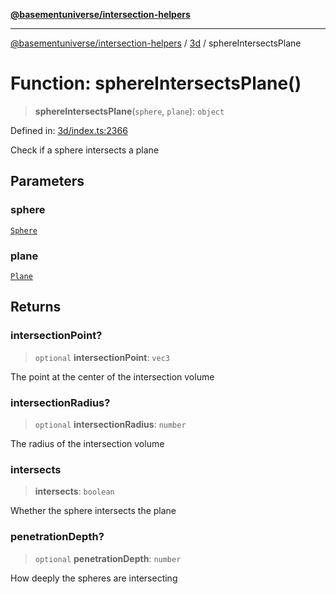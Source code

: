 [**@basementuniverse/intersection-helpers**](../../README.md)

***

[@basementuniverse/intersection-helpers](../../README.md) / [3d](../README.md) / sphereIntersectsPlane

# Function: sphereIntersectsPlane()

> **sphereIntersectsPlane**(`sphere`, `plane`): `object`

Defined in: [3d/index.ts:2366](https://github.com/basementuniverse/intersection-helpers/blob/d942e5cf9ee51dc3854d6fbfe1d84a7ecd83c1ca/src/3d/index.ts#L2366)

Check if a sphere intersects a plane

## Parameters

### sphere

[`Sphere`](../types/type-aliases/Sphere.md)

### plane

[`Plane`](../types/type-aliases/Plane.md)

## Returns

### intersectionPoint?

> `optional` **intersectionPoint**: `vec3`

The point at the center of the intersection volume

### intersectionRadius?

> `optional` **intersectionRadius**: `number`

The radius of the intersection volume

### intersects

> **intersects**: `boolean`

Whether the sphere intersects the plane

### penetrationDepth?

> `optional` **penetrationDepth**: `number`

How deeply the spheres are intersecting
